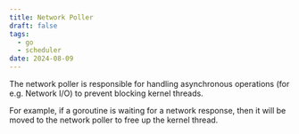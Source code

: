```yaml
---
title: Network Poller
draft: false
tags:
  - go
  - scheduler
date: 2024-08-09
---
```


The network poller is responsible for handling asynchronous operations (for e.g. Network I/O) to prevent blocking kernel threads.

For example, if a goroutine is waiting for a network response, then it will be moved to the network poller to free up the kernel thread.
